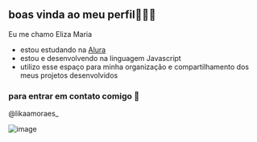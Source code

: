 ## boas vinda ao meu perfil🤍🐬🤙

Eu me chamo Eliza Maria

- estou estudando na [Alura](https://www.alura.com.br)
- estou e desenvolvendo na linguagem Javascript
- utilizo esse espaço para minha organização e compartilhamento dos meus projetos desenvolvidos

 ### para entrar em contato comigo 💌
  @likaamoraes_
  
  ![image](https://github.com/user-attachments/assets/5ec513e9-3931-461c-a2d9-bbfdbe2a5d88)


  
  
